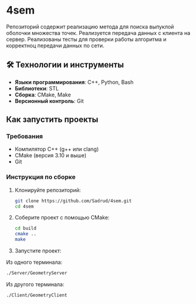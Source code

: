 # 4sem

Репозиторий содержит реализацию метода для поиска выпуклой оболочки множества точек. Реализуется передача данных с клиента на сервер. Реализованы тесты для проверки работы алгоритма и корректноц передачи данных по сети.
## 🛠 Технологии и инструменты

- **Языки программирования**: C++, Python, Bash
- **Библиотеки**: STL
- **Сборка**: CMake, Make
- **Версионный контроль**: Git

## Как запустить проекты

### Требования
- Компилятор C++ (g++ или clang)
- CMake (версия 3.10 и выше)
- Git

### Инструкция по сборке
1. Клонируйте репозиторий:
   ```bash
   git clone https://github.com/Sadrud/4sem.git
   cd 4sem
2. Соберите проект с помощью CMake:
   ```bash
   cd build
   cmake ..
   make
3. Запустите проект:

Из одного терминала:
   ```bash
   ./Server/GeometryServer
   ```
Из другого терминала:
   ```bash
   ./Client/GeometryClient

